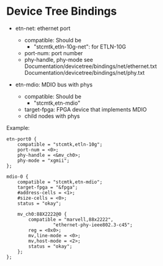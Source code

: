 

# Device Tree Bindings

 * etn-net: ethernet port
   - compatible: Should be
     - "stcmtk,etln-10g-net": for ETLN-10G
   - port-num: port number
   - phy-handle, phy-mode see
     Documentation/devicetree/bindings/net/ethernet.txt
     Documentation/devicetree/bindings/net/phy.txt

 * etn-mdio: MDIO bus with phys
   - compatible: Should be
     - "stcmtk,etn-mdio"
   - target-fpga: FPGA device that implements MDIO
   - child nodes with phys

Example:

	etn-port0 {
		compatible = "stcmtk,etln-10g";
		port-num = <0>;
		phy-handle = <&mv_ch0>;
		phy-mode = "xgmii";
	};

	mdio-0 {
		compatible = "stcmtk,etn-mdio";
		target-fpga = "&fpga";
		#address-cells = <1>;
		#size-cells = <0>;
		status = "okay";

		mv_ch0:88X2222@0 {
			compatible = "marvell,88x2222",
				     "ethernet-phy-ieee802.3-c45";
			reg = <0x0>;
			mv,line-mode = <0>;
			mv,host-mode = <2>;
			status = "okay";
		};
	};
